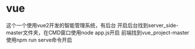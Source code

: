 # vue
这个一个使用vue2开发的智能管理系统，有后台
开启后台找到server_side-master文件夹，在CMD窗口使用node app.js开启
前端找到vue_project-master 使用npm run serve命令开启
